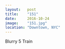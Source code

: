 ```yaml
---
layout:   post
title:    "151"
date:     2016-10-24
image:    "151.jpg"
location: "Downtown, NYC"
---
```


Blurry 5 Train
